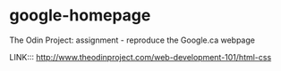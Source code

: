 google-homepage
===============

The Odin Project: assignment - reproduce the Google.ca webpage

LINK::: http://www.theodinproject.com/web-development-101/html-css

